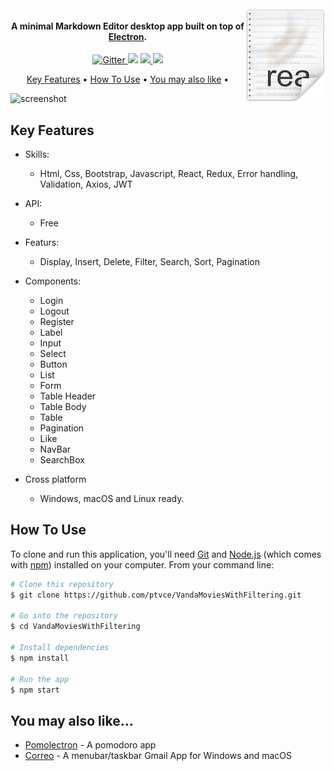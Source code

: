 <img src="icon.png" align="right" />

<h4 align="center">A minimal Markdown Editor desktop app built on top of <a href="http://electron.atom.io" target="_blank">Electron</a>.</h4>

<p align="center">
  <a href="https://badge.fury.io/js/electron-markdownify">
    <img src="https://badge.fury.io/js/electron-markdownify.svg"
         alt="Gitter">
  </a>
  <a href="https://gitter.im/amitmerchant1990/electron-markdownify"><img src="https://badges.gitter.im/amitmerchant1990/electron-markdownify.svg"></a>
  <a href="https://saythanks.io/to/bullredeyes@gmail.com">
      <img src="https://img.shields.io/badge/SayThanks.io-%E2%98%BC-1EAEDB.svg">
  </a>
  <a href="https://www.paypal.me/AmitMerchant">
    <img src="https://img.shields.io/badge/$-donate-ff69b4.svg?maxAge=2592000&amp;style=flat">
  </a>
</p>

<p align="center">
  <a href="#key-features">Key Features</a> •
  <a href="#how-to-use">How To Use</a> •
  <a href="#You-may-also-like">You may also like</a> •
</p>

![screenshot](https://raw.githubusercontent.com/amitmerchant1990/electron-markdownify/master/app/img/markdownify.gif)

## Key Features

* Skills:
  - Html, Css, Bootstrap, Javascript, React, Redux, Error handling, Validation, Axios, JWT
  
* API:
  - Free
  
* Featurs:
  - Display, Insert, Delete, Filter, Search, Sort, Pagination 
 
* Components:
  - Login
  - Logout
  - Register
  - Label
  - Input
  - Select
  - Button
  - List
  - Form
  - Table Header
  - Table Body
  - Table
  - Pagination
  - Like
  - NavBar
  - SearchBox
  
* Cross platform
  - Windows, macOS and Linux ready.

## How To Use

To clone and run this application, you'll need [Git](https://git-scm.com) and [Node.js](https://nodejs.org/en/download/) (which comes with [npm](http://npmjs.com)) installed on your computer. From your command line:

```bash
# Clone this repository
$ git clone https://github.com/ptvce/VandaMoviesWithFiltering.git

# Go into the repository
$ cd VandaMoviesWithFiltering

# Install dependencies
$ npm install

# Run the app
$ npm start
```

## You may also like...

- [Pomolectron](https://github.com/amitmerchant1990/pomolectron) - A pomodoro app
- [Correo](https://github.com/amitmerchant1990/correo) - A menubar/taskbar Gmail App for Windows and macOS

